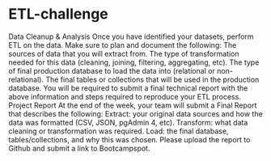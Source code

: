 # ETL-challenge
Data Cleanup &amp; Analysis Once you have identified your datasets, perform ETL on the data. Make sure to plan and document the following:  The sources of data that you will extract from.  The type of transformation needed for this data (cleaning, joining, filtering, aggregating, etc).  The type of final production database to load the data into (relational or non-relational).  The final tables or collections that will be used in the production database.  You will be required to submit a final technical report with the above information and steps required to reproduce your ETL process.  Project Report At the end of the week, your team will submit a Final Report that describes the following:  Extract: your original data sources and how the data was formatted (CSV, JSON, pgAdmin 4, etc).  Transform: what data cleaning or transformation was required.  Load: the final database, tables/collections, and why this was chosen.  Please upload the report to Github and submit a link to Bootcampspot.
